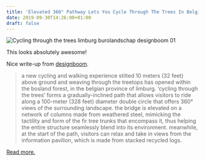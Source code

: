 ```yaml
---
title: 'Elevated 360° Pathway Lets You Cycle Through The Trees In Belgium'
date: 2019-09-30T14:26:00+01:00
draft: false
---
```


![Cycling through the trees limburg burolandschap designboom 01](https://cdn-blog.adafruit.com/uploads/2019/09/cycling-through-the-trees-limburg-burolandschap-designboom-01.jpg "cycling-through-the-trees-limburg-burolandschap-designboom-01.jpg")

This looks absolutely awesome!

Nice write-up from [designboom](https://www.designboom.com/architecture/cycling-through-trees-limburg-belgium-09-23-2019/).

> a new cycling and walking experience stilted 10 meters (32 feet) above ground and weaving through the treetops has opened within the bosland forest, in the belgian province of limburg. ‘cycling through the trees’ forms a gradually-inclined path that allows visitors to ride along a 100-meter (328 feet) diameter double circle that offers 360° views of the surrounding landscape. the bridge is elevated on a network of columns made from weathered steel, mimicking the tactility and form of the fir tree trunks that encompass it, thus helping the entire structure seamlessly blend into its environment. meanwhile, at the start of the path, visitors can relax and take in views from the information pavilion, which is made from stacked recycled logs.

[Read more.](https://www.designboom.com/architecture/cycling-through-trees-limburg-belgium-09-23-2019/)